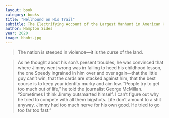 ```yaml
---
layout: book
category: books
title: "Hellhound on His Trail"
subtitle: The Electrifying Account of the Largest Manhunt in American History 
author: Hampton Sides
year: 2020
image: hhoht.jpg
---
```

> The nation is steeped in violence—it is the curse of the land.

> As he thought about his son’s present troubles, he was convinced that where Jimmy went wrong was in failing to heed his childhood lesson, the one Speedy ingrained in him over and over again—that the little guy can’t win, that the cards are stacked against him, that the best course is to keep your identity murky and aim low. “People try to get too much out of life,” he told the journalist George McMillan. “Sometimes I think Jimmy outsmarted himself. I can’t figure out why he tried to compete with all them bigshots. Life don’t amount to a shit anyway. Jimmy had too much nerve for his own good. He tried to go too far too fast.”
